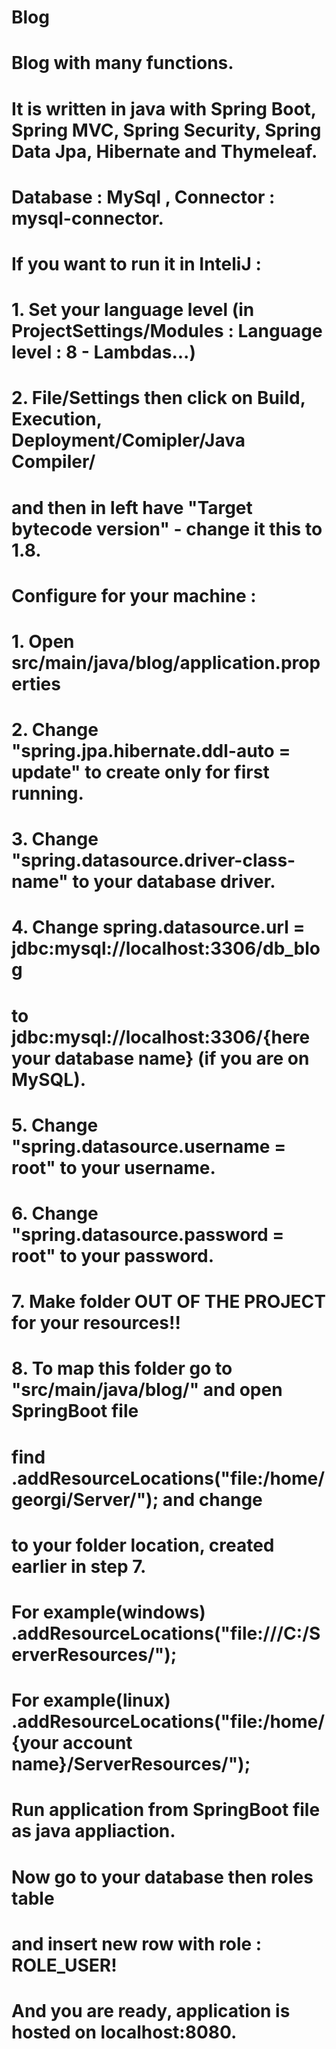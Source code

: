 # Blog
#
# Blog with many functions.
# It is written in java with Spring Boot, Spring MVC, Spring Security, Spring Data Jpa, Hibernate and Thymeleaf.
# Database : MySql , Connector : mysql-connector.
#
# If you want to run it in InteliJ :
# 1. Set your language level (in ProjectSettings/Modules : Language level : 8 - Lambdas...)
# 2. File/Settings then click on Build, Execution, Deployment/Comipler/Java Compiler/
# and then in left have "Target bytecode version" - change it this to 1.8.
#
# Configure for your machine :
# 1. Open src/main/java/blog/application.properties
# 2. Change "spring.jpa.hibernate.ddl-auto = update" to create only for first running.
# 3. Change "spring.datasource.driver-class-name" to your database driver.
# 4. Change spring.datasource.url = jdbc:mysql://localhost:3306/db_blog
# to  jdbc:mysql://localhost:3306/{here your database name} (if you are on MySQL).
# 5. Change "spring.datasource.username = root" to your username.
# 6. Change "spring.datasource.password = root" to your password.
# 7. Make folder OUT OF THE PROJECT for your resources!!
# 8. To map this folder go to "src/main/java/blog/" and open SpringBoot file
# find .addResourceLocations("file:/home/georgi/Server/"); and change 
# to your folder location, created earlier in step 7.
# For example(windows) .addResourceLocations("file:///C:/ServerResources/");
# For example(linux) .addResourceLocations("file:/home/{your account name}/ServerResources/");
# Run application from SpringBoot file as java appliaction.
# Now go to your database then roles table
# and insert new row with role : ROLE_USER!
# And you are ready, application is hosted on localhost:8080.
